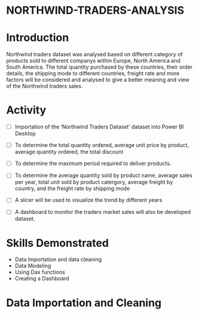 # NORTHWIND-TRADERS-ANALYSIS

# **Introduction**
Northwind traders dataset was analysed based on different category of products sold to different companys within Europe, North America and South America. The total quantity purchased by these countries, their order details, the shipping mode to different countries, freight rate and more factors will be considered and analysed to give a better meaning and view of the Northwind traders sales.


# **Activity**
- [ ]  Importation of the ‘Northwind Traders Dataset’ dataset into Power BI Desktop
- [ ]  To determine the total quantity ordered, average unit price by product, average quantity ordered, the total discount
- [ ]  To determine the maximum period required to deliver products.
- [ ]  To determine the average quantity sold by product name, average sales per year, total unit sold by product catergory, average freight by country, and the freight rate by shipping mode
- [ ]  A slicer will be used to visualize the trend by different years
- [ ]  A dashboard to monitor the traders market sales will also be developed dataset.
 

# **Skills Demonstrated**
- Data Importation and data cleaning
- Data Modeling
- Using Dax functions
- Creating a Dashboard

# **Data Importation and Cleaning**
